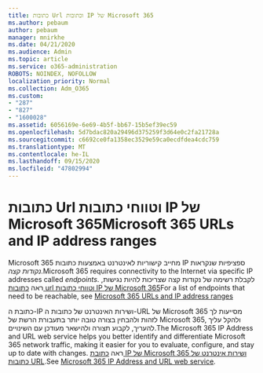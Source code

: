 ```yaml
---
title: כתובות Url וכתובות IP של Microsoft 365
ms.author: pebaum
author: pebaum
manager: mnirkhe
ms.date: 04/21/2020
ms.audience: Admin
ms.topic: article
ms.service: o365-administration
ROBOTS: NOINDEX, NOFOLLOW
localization_priority: Normal
ms.collection: Adm_O365
ms.custom:
- "287"
- "827"
- "1600028"
ms.assetid: 6056169e-6e69-4b5f-bb67-15b5ef39ec59
ms.openlocfilehash: 5d7bdac820a29496d375259f3d64e0c2fa21728a
ms.sourcegitcommit: c6692ce0fa1358ec3529e59ca0ecdfdea4cdc759
ms.translationtype: MT
ms.contentlocale: he-IL
ms.lasthandoff: 09/15/2020
ms.locfileid: "47802994"
---
```

# <a name="microsoft-365-urls-and-ip-address-ranges"></a><span data-ttu-id="101f7-102">כתובות Url וטווחי כתובות IP של Microsoft 365</span><span class="sxs-lookup"><span data-stu-id="101f7-102">Microsoft 365 URLs and IP address ranges</span></span>

<span data-ttu-id="101f7-103">Microsoft 365 מחייב קישוריות לאינטרנט באמצעות כתובות IP ספציפיות שנקראות *נקודות קצה*.</span><span class="sxs-lookup"><span data-stu-id="101f7-103">Microsoft 365 requires connectivity to the Internet via specific IP addresses called *endpoints*.</span></span>
<span data-ttu-id="101f7-104">לקבלת רשימה של נקודות קצה שצריכות להיות נגישות, ראה [כתובות url וטווחי כתובות IP של Microsoft 365](https://docs.microsoft.com/office365/enterprise/urls-and-ip-address-ranges)</span><span class="sxs-lookup"><span data-stu-id="101f7-104">For a list of endpoints that need to be reachable, see [Microsoft 365 URLs and IP address ranges](https://docs.microsoft.com/office365/enterprise/urls-and-ip-address-ranges)</span></span> 

<span data-ttu-id="101f7-105">כתובת ה-IP ושירות האינטרנט של כתובות ה-URL של Microsoft 365 מסייעות לך לזהות ולהבחין בצורה טובה יותר בתעבורת הרשת של Microsoft 365, ולהקל עליך להעריך, לקבוע תצורה ולהישאר מעודכן עם השינויים.</span><span class="sxs-lookup"><span data-stu-id="101f7-105">The Microsoft 365 IP Address and URL web service helps you better identify and differentiate Microsoft 365 network traffic, making it easier for you to evaluate, configure, and stay up to date with changes.</span></span> <span data-ttu-id="101f7-106">ראה [כתובת IP של Microsoft 365 ושירות אינטרנט של כתובות URL](https://docs.microsoft.com/office365/enterprise/office-365-ip-web-service).</span><span class="sxs-lookup"><span data-stu-id="101f7-106">See [Microsoft 365 IP Address and URL web service](https://docs.microsoft.com/office365/enterprise/office-365-ip-web-service).</span></span>